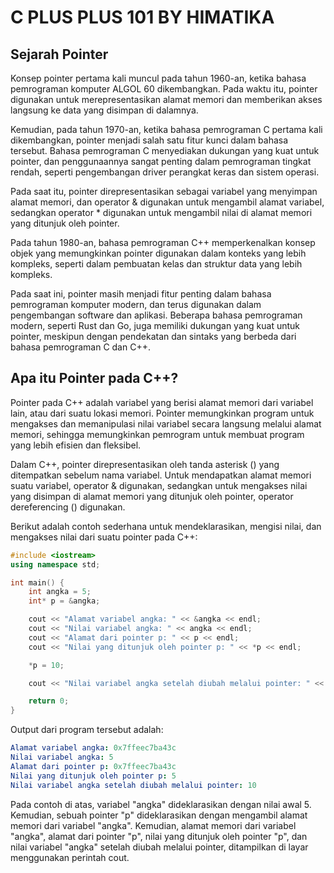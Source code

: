 # C PLUS PLUS 101 BY HIMATIKA
## Sejarah Pointer
Konsep pointer pertama kali muncul pada tahun 1960-an, ketika bahasa pemrograman komputer ALGOL 60 dikembangkan. Pada waktu itu, pointer digunakan untuk merepresentasikan alamat memori dan memberikan akses langsung ke data yang disimpan di dalamnya.

Kemudian, pada tahun 1970-an, ketika bahasa pemrograman C pertama kali dikembangkan, pointer menjadi salah satu fitur kunci dalam bahasa tersebut. Bahasa pemrograman C menyediakan dukungan yang kuat untuk pointer, dan penggunaannya sangat penting dalam pemrograman tingkat rendah, seperti pengembangan driver perangkat keras dan sistem operasi.

Pada saat itu, pointer direpresentasikan sebagai variabel yang menyimpan alamat memori, dan operator & digunakan untuk mengambil alamat variabel, sedangkan operator * digunakan untuk mengambil nilai di alamat memori yang ditunjuk oleh pointer.

Pada tahun 1980-an, bahasa pemrograman C++ memperkenalkan konsep objek yang memungkinkan pointer digunakan dalam konteks yang lebih kompleks, seperti dalam pembuatan kelas dan struktur data yang lebih kompleks.

Pada saat ini, pointer masih menjadi fitur penting dalam bahasa pemrograman komputer modern, dan terus digunakan dalam pengembangan software dan aplikasi. Beberapa bahasa pemrograman modern, seperti Rust dan Go, juga memiliki dukungan yang kuat untuk pointer, meskipun dengan pendekatan dan sintaks yang berbeda dari bahasa pemrograman C dan C++.


## Apa itu Pointer pada C++?
Pointer pada C++ adalah variabel yang berisi alamat memori dari variabel lain, atau dari suatu lokasi memori. Pointer memungkinkan program untuk mengakses dan memanipulasi nilai variabel secara langsung melalui alamat memori, sehingga memungkinkan pemrogram untuk membuat program yang lebih efisien dan fleksibel.

Dalam C++, pointer direpresentasikan oleh tanda asterisk () yang ditempatkan sebelum nama variabel. Untuk mendapatkan alamat memori suatu variabel, operator & digunakan, sedangkan untuk mengakses nilai yang disimpan di alamat memori yang ditunjuk oleh pointer, operator dereferencing () digunakan.

Berikut adalah contoh sederhana untuk mendeklarasikan, mengisi nilai, dan mengakses nilai dari suatu pointer pada C++:

```C++
#include <iostream>
using namespace std;

int main() {
    int angka = 5;
    int* p = &angka;

    cout << "Alamat variabel angka: " << &angka << endl;
    cout << "Nilai variabel angka: " << angka << endl;
    cout << "Alamat dari pointer p: " << p << endl;
    cout << "Nilai yang ditunjuk oleh pointer p: " << *p << endl;

    *p = 10;

    cout << "Nilai variabel angka setelah diubah melalui pointer: " << angka << endl;

    return 0;
}
```
Output dari program tersebut adalah:

```yaml
Alamat variabel angka: 0x7ffeec7ba43c
Nilai variabel angka: 5
Alamat dari pointer p: 0x7ffeec7ba43c
Nilai yang ditunjuk oleh pointer p: 5
Nilai variabel angka setelah diubah melalui pointer: 10
```
Pada contoh di atas, variabel "angka" dideklarasikan dengan nilai awal 5. Kemudian, sebuah pointer "p" dideklarasikan dengan mengambil alamat memori dari variabel "angka". Kemudian, alamat memori dari variabel "angka", alamat dari pointer "p", nilai yang ditunjuk oleh pointer "p", dan nilai variabel "angka" setelah diubah melalui pointer, ditampilkan di layar menggunakan perintah cout.